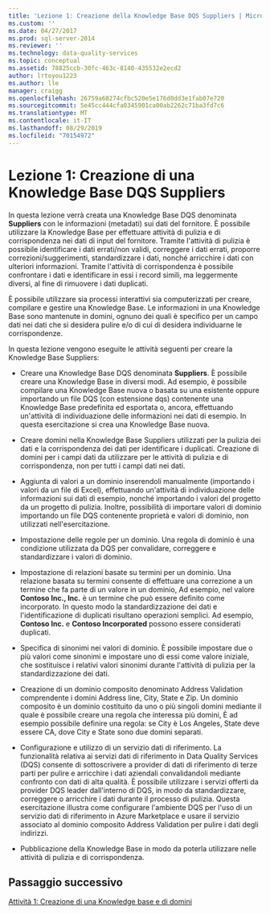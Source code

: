 ```yaml
---
title: 'Lezione 1: Creazione della Knowledge Base DQS Suppliers | Microsoft Docs'
ms.custom: ''
ms.date: 04/27/2017
ms.prod: sql-server-2014
ms.reviewer: ''
ms.technology: data-quality-services
ms.topic: conceptual
ms.assetid: 78825ccb-30fc-463c-8140-435532e2ecd2
author: lrtoyou1223
ms.author: lle
manager: craigg
ms.openlocfilehash: 26759a68274cfbc520e5e176d0dd3e1fab07e720
ms.sourcegitcommit: 5e45cc444cfa0345901ca00ab2262c71ba3fd7c6
ms.translationtype: MT
ms.contentlocale: it-IT
ms.lasthandoff: 08/29/2019
ms.locfileid: "70154972"
---
```

# <a name="lesson-1-creating-the-suppliers-dqs-knowledge-base"></a>Lezione 1: Creazione di una Knowledge Base DQS Suppliers
  In questa lezione verrà creata una Knowledge Base DQS denominata **Suppliers** con le informazioni (metadati) sui dati del fornitore. È possibile utilizzare la Knowledge Base per effettuare attività di pulizia e di corrispondenza nei dati di input del fornitore. Tramite l'attività di pulizia è possibile identificare i dati errati/non validi, correggere i dati errati, proporre correzioni/suggerimenti, standardizzare i dati, nonché arricchire i dati con ulteriori informazioni. Tramite l'attività di corrispondenza è possibile confrontare i dati e identificare in essi i record simili, ma leggermente diversi, al fine di rimuovere i dati duplicati.  
  
 È possibile utilizzare sia processi interattivi sia computerizzati per creare, compilare e gestire una Knowledge Base. Le informazioni in una Knowledge Base sono mantenute in domini, ognuno dei quali è specifico per un campo dati nei dati che si desidera pulire e/o di cui di desidera individuarne le corrispondenze.  
  
 In questa lezione vengono eseguite le attività seguenti per creare la Knowledge Base Suppliers:  
  
-   Creare una Knowledge Base DQS denominata **Suppliers**. È possibile creare una Knowledge Base in diversi modi. Ad esempio, è possibile compilare una Knowledge Base nuova o basata su una esistente oppure importando un file DQS (con estensione dqs) contenente una Knowledge Base predefinita ed esportata o, ancora, effettuando un'attività di individuazione delle informazioni nei dati di esempio. In questa esercitazione si crea una Knowledge Base nuova.  
  
-   Creare domini nella Knowledge Base Suppliers utilizzati per la pulizia dei dati e la corrispondenza dei dati per identificare i duplicati. Creazione di domini per i campi dati da utilizzare per le attività di pulizia e di corrispondenza, non per tutti i campi dati nei dati.  
  
-   Aggiunta di valori a un dominio inserendoli manualmente (importando i valori da un file di Excel), effettuando un'attività di individuazione delle informazioni sui dati di esempio, nonché importando i valori del progetto da un progetto di pulizia. Inoltre, possibilità di importare valori di dominio importando un file DQS contenente proprietà e valori di dominio, non utilizzati nell'esercitazione.  
  
-   Impostazione delle regole per un dominio. Una regola di dominio è una condizione utilizzata da DQS per convalidare, correggere e standardizzare i valori di dominio.  
  
-   Impostazione di relazioni basate su termini per un dominio. Una relazione basata su termini consente di effettuare una correzione a un termine che fa parte di un valore in un dominio, Ad esempio, nel valore **Contoso Inc., Inc.** è un termine che può essere definito come incorporato. In questo modo la standardizzazione dei dati e l'identificazione di duplicati risultano operazioni semplici. Ad esempio, **Contoso Inc.** e **Contoso Incorporated** possono essere considerati duplicati.  
  
-   Specifica di sinonimi nei valori di dominio. È possibile impostare due o più valori come sinonimi e impostare uno di essi come valore iniziale, che sostituisce i relativi valori sinonimi durante l'attività di pulizia per la standardizzazione dei dati.  
  
-   Creazione di un dominio composito denominato Address Validation comprendente i domini Address line, City, State e Zip. Un dominio composito è un dominio costituito da uno o più singoli domini mediante il quale è possibile creare una regola che interessa più domini, È ad esempio possibile definire una regola: se City è Los Angeles, State deve essere CA, dove City e State sono due domini separati.  
  
-   Configurazione e utilizzo di un servizio dati di riferimento. La funzionalità relativa ai servizi dati di riferimento in Data Quality Services (DQS) consente di sottoscrivere a provider di dati di riferimento di terze parti per pulire e arricchire i dati aziendali convalidandoli mediante confronto con dati di alta qualità. È possibile utilizzare i servizi offerti da provider DQS leader dall'interno di DQS, in modo da standardizzare, correggere o arricchire i dati durante il processo di pulizia. Questa esercitazione illustra come configurare l'ambiente DQS per l'uso di un servizio dati di riferimento in Azure Marketplace e usare il servizio associato al dominio composito Address Validation per pulire i dati degli indirizzi.  
  
-   Pubblicazione della Knowledge Base in modo da poterla utilizzare nelle attività di pulizia e di corrispondenza.  
  
## <a name="next-step"></a>Passaggio successivo  
 [Attività 1: Creazione di una Knowledge base e di domini](../../2014/tutorials/task-1-creating-a-knowledge-base-and-domains.md)  
  
  
